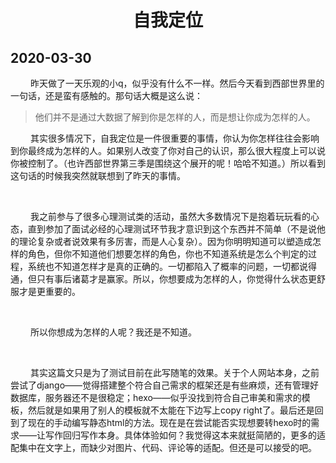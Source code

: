 <h1 align="center">自我定位</h1>

## 2020-03-30

   昨天做了一天乐观的小q，似乎没有什么不一样。然后今天看到西部世界里的一句话，还是蛮有感触的。那句话大概是这么说：

> 他们并不是通过大数据了解到你是怎样的人，而是想让你成为怎样的人。

   其实很多情况下，自我定位是一件很重要的事情，你认为你怎样往往会影响到你最终成为怎样的人。如果别人改变了你对自己的认识，那么很大程度上可以说你被控制了。（也许西部世界第三季是围绕这个展开的呢！哈哈不知道。）所以看到这句话的时候我突然就联想到了昨天的事情。

<br/>

   我之前参与了很多心理测试类的活动，虽然大多数情况下是抱着玩玩看的心态，直到参加了面试必经的心理测试环节我才意识到这个东西并不简单（不是说他的理论复杂或者说效果有多厉害，而是人心复杂）。因为你明明知道可以塑造成怎样的角色，但你不知道他们想要怎样的角色，你也不知道系统是怎么个判定的过程，系统也不知道怎样才是真的正确的。一切都陷入了概率的问题，一切都说得通，但只有事后诸葛才是赢家。所以，你想要成为怎样的人，你觉得什么状态更舒服才是更重要的。

<br/>

   所以你想成为怎样的人呢？我还是不知道。

<br/>

   其实这篇文只是为了测试目前在此写随笔的效果。关于个人网站本身，之前尝试了django——觉得搭建整个符合自己需求的框架还是有些麻烦，还有管理好数据库，服务器还不是很稳定；hexo——似乎没找到符合自己审美和需求的模板，然后就是如果用了别人的模板就不太能在下边写上copy right了。最后还是回到了现在的手动编写静态html的方法。现在是在尝试能否实现想要转hexo时的需求——让写作回归写作本身。具体体验如何？我觉得这本来就挺简陋的，更多的适配集中在文字上，而缺少对图片、代码、评论等的适配。但还是可以接受的吧。
